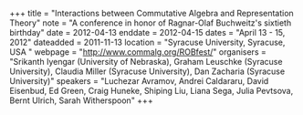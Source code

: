 +++
title = "Interactions between Commutative Algebra and Representation Theory"
note = "A conference in honor of Ragnar-Olaf Buchweitz's sixtieth birthday"
date = 2012-04-13
enddate = 2012-04-15
dates = "April 13 - 15, 2012"
dateadded = 2011-11-13
location = "Syracuse University, Syracuse, USA "
webpage = "http://www.commalg.org/ROBfest/"
organisers = "Srikanth Iyengar (University of Nebraska), Graham Leuschke (Syracuse University), Claudia Miller (Syracuse University), Dan Zacharia (Syracuse University)"
speakers = "Luchezar Avramov, Andrei Caldararu,  David Eisenbud, Ed Green, Craig Huneke, Shiping Liu, Liana Sega, Julia Pevtsova, Bernt Ulrich,  Sarah Witherspoon"
+++
